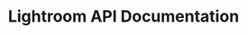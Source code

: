 ---
title: Lightroom API Documentation
description: Adobe Lightroom API Documentation
openAPISpec: https://raw.githubusercontent.com/bagra98/lightroom-public-apis/main/static/swagger_old.json
--- 